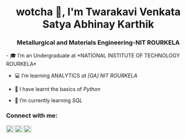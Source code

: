 <h1 align="center"> wotcha 👋, I'm Twarakavi Venkata Satya Abhinay Karthik</h1>
<h3 align="center">Metallurgical and Materials Engineering-NIT ROURKELA</h3>
- 🎓 I’m an Undergraduate at *NATIONAL INSTITUTE OF TECHNOLOGY ROURKELA*

- 💻 I’m learning ANALYTICS *at [GA] NIT ROURKELA*

- 🌱 I have learnt the basics of *Python*

- 🌱 I’m currently learning *SQL*
<h3 align="left">Connect with me:</h3>
<p align="left">
<a href="https://www.linkedin.com/in/abhinay-karthik-tvs-04318623b/"><img align="left" src="https://raw.githubusercontent.com/yushi1007/yushi1007/main/images/linkedin.svg" alt="https://www.linkedin.com/in/abhinay-karthik-tvs-04318623b/" width="21px"/></a>
<a href="https://www.instagram.com/abhinay_karthik23/"><img align="left" src="https://raw.githubusercontent.com/yushi1007/yushi1007/main/images/instagram.svg" alt="https://www.instagram.com/abhinay_karthik23/" width="21px"/></a>
<a href="https://www.instagram.com/abhinay_karthik23/"><img align="left" src="https://www.flaticon.com/free-icon/gmail_5968534?term=gmail&page=1&position=3&page=1&position=3&related_id=5968534&origin=search" alt="https://www.instagram.com/abhinay_karthik23/" width="21px"/></a>
